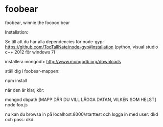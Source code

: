 foobear
=======

foobear, winnie the fooooo bear


Installation:

Se till att du har alla dependencies för node-gyp:
https://github.com/TooTallNate/node-gyp#installation
(python, visual studio c++ 2012 för windows 7)

installera mongodb:
http://www.mongodb.org/downloads

ställ dig i foobear-mappen:

npm install

när den är klar, kör:

mongod dbpath [MAPP DÄR DU VILL LÄGGA DATAN, VILKEN SOM HELST]
node foo.js

nu kan du browsa in på localhost:8000/starttest och logga in med user: dkd och pass: dkd
